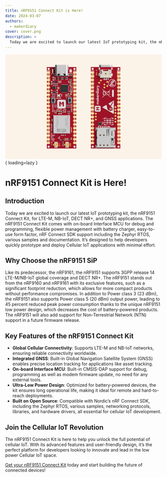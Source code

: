 ```yaml
---
title: nRF9151 Connect Kit is Here!
date: 2024-03-07
authors:
  - makerdiary
cover: cover.png
description: >
  Today we are excited to launch our latest IoT prototyping kit, the nRF9151 Connect Kit, for LTE-M, NB-IoT, DECT NR+, and GNSS applications.
---
```


![](cover.png){ loading=lazy }

# nRF9151 Connect Kit is Here!

## Introduction

Today we are excited to launch our latest IoT prototyping kit, the nRF9151 Connect Kit, for LTE-M, NB-IoT, DECT NR+, and GNSS applications. The nRF9151 Connect Kit comes with on-board Interface MCU for debug and programming, flexible power management with battery charger, easy-to-use form factor, nRF Connect SDK support including the Zephyr RTOS, various samples and documentation. It’s designed to help developers quickly prototype and deploy Cellular IoT applications with minimal effort.

## Why Choose the nRF9151 SiP

Like its predecessor, the nRF9161, the nRF9151 supports 3GPP release 14 LTE-M/NB-IoT global coverage and DECT NR+. The nRF9151 stands out from the nRF9160 and nRF9161 with its exclusive features, such as a significant footprint reduction, which allows for more compact products without performance compromises. In addition to Power class 3 (23 dBm), the nRF9151 also supports Power class 5 (20 dBm) output power, leading to 45 percent reduced peak power consumption thanks to the unique nRF9151 low power design, which decreases the cost of battery-powered products. The nRF9151 will also add support for Non-Terrestrial Network (NTN) support in a future firmware release.  

## Key Features of the nRF9151 Connect Kit

- __Global Cellular Connectivity__: Supports LTE-M and NB-IoT networks, ensuring reliable connectivity worldwide.
- __Integrated GNSS__: Built-in Global Navigation Satellite System (GNSS) enables precise location tracking for applications like asset tracking.
- __On-board Interface MCU__: Built-in CMSIS-DAP support for debug, programming as well as modem firmware update, no need for any external tools.
- __Ultra-Low Power Design__: Optimized for battery-powered devices, the kit ensures long operational life, making it ideal for remote and hard-to-reach deployments.
- __Built on Open Source__: Compatible with Nordic’s nRF Connect SDK, including the Zephyr RTOS, various samples, networking protocols, libraries, and hardware drivers, all essential for cellular IoT development.

## Join the Cellular IoT Revolution

The nRF9151 Connect Kit is here to help you unlock the full potential of cellular IoT. With its advanced features and user-friendly design, it’s the perfect platform for developers looking to innovate and lead in the low power Cellular IoT space.

[Get your nRF9151 Connect Kit](https://makerdiary.com/products/nrf9151-connectkit) today and start building the future of connected devices!
